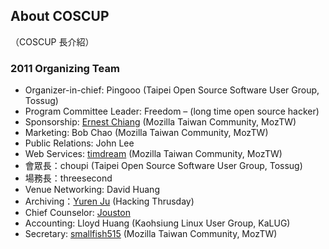 ## About COSCUP

（COSCUP 長介紹）

### 2011 Organizing Team

* Organizer-in-chief: Pingooo (Taipei Open Source Software User Group, Tossug)
* Program Committee Leader: Freedom – (long time open source hacker)
* Sponsorship: [Ernest Chiang](http://blog.ernestchiang.com/) (Mozilla Taiwan Community, MozTW)
* Marketing: Bob Chao (Mozilla Taiwan Community, MozTW)
* Public Relations: John Lee
* Web Services: [timdream](http://timc.idv.tw/) (Mozilla Taiwan Community, MozTW)
* 會眾長：choupi (Taipei Open Source Software User Group, Tossug)
* 場務長：threesecond
* Venue Networking: David Huang
* Archiving：[Yuren Ju](http://yurinfore.blogspot.com/) (Hacking Thrusday)
* Chief Counselor: [Jouston](http://jouston.net/)
* Accounting: Lloyd Huang (Kaohsiung Linux User Group, KaLUG)
* Secretary: [smallfish515](https://www.facebook.com/smallfish515) (Mozilla Taiwan Community, MozTW)